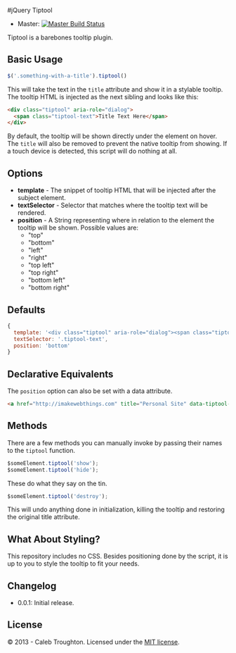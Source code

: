 #jQuery Tiptool

- Master: [![Master Build Status](https://travis-ci.org/imakewebthings/jquery-tiptool.png?branch=master)](https://travis-ci.org/imakewebthings/jquery-tiptool)

Tiptool is a barebones tooltip plugin.

## Basic Usage

```js
$('.something-with-a-title').tiptool()
```

This will take the text in the `title` attribute and show it in a stylable tooltip. The tooltip HTML is injected as the next sibling and looks like this:

```html
<div class="tiptool" aria-role="dialog">
  <span class="tiptool-text">Title Text Here</span>
</div>
```

By default, the tooltip will be shown directly under the element on hover. The `title` will also be removed to prevent the native tooltip from showing. If a touch device is detected, this script will do nothing at all.

## Options

- **template** - The snippet of tooltip HTML that will be injected after the subject element.
- **textSelector** - Selector that matches where the tooltip text will be rendered.
- **position** - A String representing where in relation to the element the tooltip will be shown. Possible values are:
  - "top"
  - "bottom"
  - "left"
  - "right"
  - "top left"
  - "top right"
  - "bottom left"
  - "bottom right"
  

## Defaults

```js
{
  template: '<div class="tiptool" aria-role="dialog"><span class="tiptool-text"></span></div>',
  textSelector: '.tiptool-text',
  position: 'bottom'
}
```

## Declarative Equivalents

The `position` option can also be set with a data attribute.

```html
<a href="http://imakewebthings.com" title="Personal Site" data-tiptool-position="top right">...</a>
```

## Methods

There are a few methods you can manually invoke by passing their names to the `tiptool` function.

```js
$someElement.tiptool('show');
$someElement.tiptool('hide');
```

These do what they say on the tin.

```js
$someElement.tiptool('destroy');
```

This will undo anything done in initialization, killing the tooltip and restoring the original title attribute.

## What About Styling?

This repository includes no CSS. Besides positioning done by the script, it is up to you to style the tooltip to fit your needs.

## Changelog

- 0.0.1: Initial release.

## License

© 2013 - Caleb Troughton. Licensed under the [MIT license](http://opensource.org/licenses/MIT).